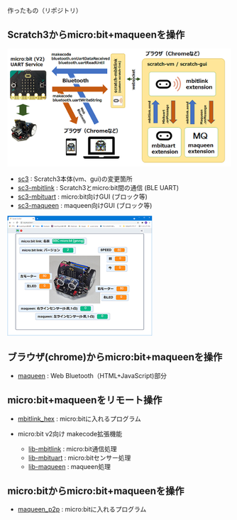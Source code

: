 作ったもの（リポジトリ）

## Scratch3からmicro:bit+maqueenを操作

![](images/mbituart.png)

- [sc3](https://github.com/marron9999/sc3/) : Scratch3本体(vm、gui)の変更箇所
- [sc3-mbitlink](https://github.com/marron9999/sc3-mbitlink/) : Scratch3とmicro:bit間の通信 (BLE UART)
- [sc3-mbituart](https://github.com/marron9999/sc3-mbituart/) : micro:bit向けGUI (ブロック等)
- [sc3-maqueen](https://github.com/marron9999/sc3-maqueen/) : maqueen向けGUI (ブロック等)

![](images/play.png)

## ブラウザ(chrome)からmicro:bit+maqueenを操作

- [maqueen](https://github.com/marron9999/maqueen/) : Web Bluetooth（HTML+JavaScript)部分

## micro:bit+maqueenをリモート操作

- [mbitlink_hex](https://github.com/marron9999/mbitlink_hex/) : micro:bitに入れるプログラム

- micro:bit v2向け makecode拡張機能

	- [lib-mbitlink](https://github.com/marron9999/lib-mbitlink/) : micro:bit通信処理
	- [lib-mbituart](https://github.com/marron9999/lib-mbituart/) : micro:bitセンサー処理
	- [lib-maqueen](https://github.com/marron9999/lib-maqueen/) : maqueen処理

## micro:bitからmicro:bit+maqueenを操作

- [maqueen_p2p](https://github.com/marron9999/maqueen_p2p/) : micro:bitに入れるプログラム

